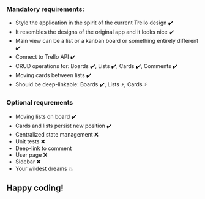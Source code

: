 ### Mandatory requirements: 
* Style the application​ in the spirit​ of the current Trello design :heavy_check_mark:
* It resembles the designs of the original app and it looks nice :heavy_check_mark:
* Main view can be a list or a kanban board or something entirely different :heavy_check_mark:
* Connect to Trello API :heavy_check_mark:
* CRUD operations for: Boards :heavy_check_mark:, Lists :heavy_check_mark:, Cards :heavy_check_mark:, Comments :heavy_check_mark:
* Moving cards between lists :heavy_check_mark:
* Should be deep-linkable: Boards :heavy_check_mark:, Lists :zap:, Cards :zap:

### Optional requrements
* Moving lists on board :heavy_check_mark:
* Cards and lists persist new position :heavy_check_mark:
* Centralized state management :x:
* Unit tests :x:
* Deep-link to comment
* User page :x:
* Sidebar :x:
* Your wildest dreams :boom:

## Happy coding!